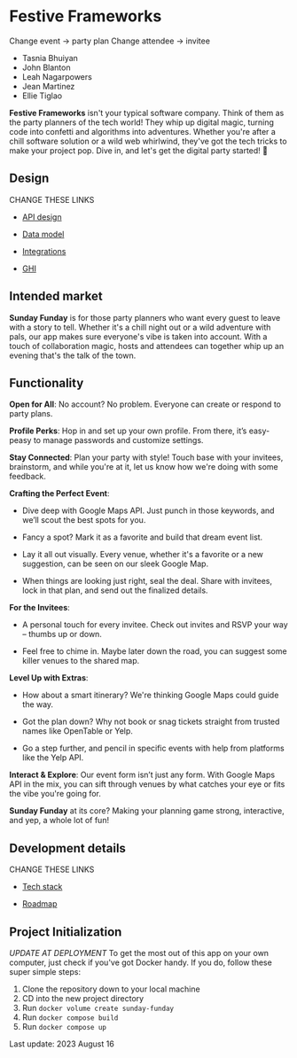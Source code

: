 # Festive Frameworks

Change event -> party plan
Change attendee -> invitee

- Tasnia Bhuiyan
- John Blanton
- Leah Nagarpowers
- Jean Martinez
- Ellie Tiglao

**Festive Frameworks** isn't your typical software company. Think of them as the party planners of the tech world! They whip up digital magic, turning code into confetti and algorithms into adventures. Whether you're after a chill software solution or a wild web whirlwind, they've got the tech tricks to make your project pop. Dive in, and let's get the digital party started! 🎉

## [](#design)Design

CHANGE THESE LINKS

- [API design](/smelli-belli/smelli-belli/-/blob/main/docs/apis.md)

- [Data model](/smelli-belli/smelli-belli/-/blob/main/docs/data-model.md)

- [Integrations](/smelli-belli/smelli-belli/-/blob/main/docs/integrations.md)

- [GHI](/smelli-belli/smelli-belli/-/blob/main/docs/ghi.md)

## [](#intended-market)Intended market

**Sunday Funday** is for those party planners who want every guest to leave with a story to tell. Whether it's a chill night out or a wild adventure with pals, our app makes sure everyone's vibe is taken into account. With a touch of collaboration magic, hosts and attendees can together whip up an evening that's the talk of the town.

## Functionality

**Open for All**: No account? No problem. Everyone can create or respond to party plans.

**Profile Perks**: Hop in and set up your own profile. From there, it’s easy-peasy to manage passwords and customize settings.

**Stay Connected**: Plan your party with style! Touch base with your invitees, brainstorm, and while you're at it, let us know how we're doing with some feedback.

**Crafting the Perfect Event**:

- Dive deep with Google Maps API. Just punch in those keywords, and we’ll scout the best spots for you.

- Fancy a spot? Mark it as a favorite and build that dream event list.

- Lay it all out visually. Every venue, whether it's a favorite or a new suggestion, can be seen on our sleek Google Map.

- When things are looking just right, seal the deal. Share with invitees, lock in that plan, and send out the finalized details.

**For the Invitees**:

- A personal touch for every invitee. Check out invites and RSVP your way – thumbs up or down.

- Feel free to chime in. Maybe later down the road, you can suggest some killer venues to the shared map.

**Level Up with Extras**:

- How about a smart itinerary? We're thinking Google Maps could guide the way.

- Got the plan down? Why not book or snag tickets straight from trusted names like OpenTable or Yelp.

- Go a step further, and pencil in specific events with help from platforms like the Yelp API.

**Interact & Explore**: Our event form isn’t just any form. With Google Maps API in the mix, you can sift through venues by what catches your eye or fits the vibe you're going for.

**Sunday Funday** at its core? Making your planning game strong, interactive, and yep, a whole lot of fun!

## [](#design)Development details

CHANGE THESE LINKS

- [Tech stack](/smelli-belli/smelli-belli/-/blob/main/docs/tech-stack.md)

- [Roadmap](/smelli-belli/smelli-belli/-/blob/main/docs/roadmap.md)

## [](#project-initialization)Project Initialization

_UPDATE AT DEPLOYMENT_
To get the most out of this app on your own computer, just check if you've got Docker handy. If you do, follow these super simple steps:

1. Clone the repository down to your local machine
2. CD into the new project directory
3. Run `docker volume create sunday-funday`
4. Run `docker compose build`
5. Run `docker compose up`

Last update: 2023 August 16
